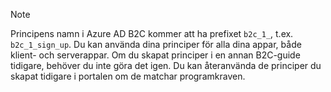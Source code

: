 > [!NOTE]
> Principens namn i Azure AD B2C kommer att ha prefixet `b2c_1_`, t.ex. `b2c_1_sign_up`.  Du kan använda dina principer för alla dina appar, både klient- och serverappar.  Om du skapat principer i en annan B2C-guide tidigare, behöver du inte göra det igen. Du kan återanvända de principer du skapat tidigare i portalen om de matchar programkraven.
> 
> 

<!--HONumber=Jun16_HO2-->


